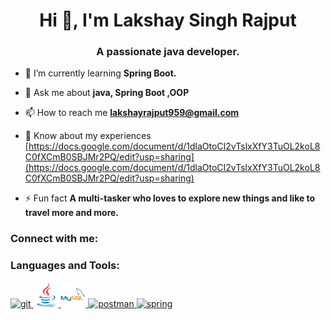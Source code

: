 <h1 align="center">Hi 👋, I'm Lakshay Singh Rajput</h1>
<h3 align="center">A passionate java developer.</h3>

- 🌱 I’m currently learning **Spring Boot.**

- 💬 Ask me about **java, Spring Boot ,OOP**

- 📫 How to reach me **lakshayrajput959@gmail.com**

- 📄 Know about my experiences [https://docs.google.com/document/d/1dlaOtoCI2vTslxXfY3TuOL2koL8C0fXCmB0SBJMr2PQ/edit?usp=sharing](https://docs.google.com/document/d/1dlaOtoCI2vTslxXfY3TuOL2koL8C0fXCmB0SBJMr2PQ/edit?usp=sharing)

- ⚡ Fun fact **A multi-tasker who loves to explore new things and like to travel more and more.**

<h3 align="left">Connect with me:</h3>
<p align="left">
</p>

<h3 align="left">Languages and Tools:</h3>
<p align="left"> <a href="https://git-scm.com/" target="_blank" rel="noreferrer"> <img src="https://www.vectorlogo.zone/logos/git-scm/git-scm-icon.svg" alt="git" width="40" height="40"/> </a> <a href="https://www.java.com" target="_blank" rel="noreferrer"> <img src="https://raw.githubusercontent.com/devicons/devicon/master/icons/java/java-original.svg" alt="java" width="40" height="40"/> </a> <a href="https://www.mysql.com/" target="_blank" rel="noreferrer"> <img src="https://raw.githubusercontent.com/devicons/devicon/master/icons/mysql/mysql-original-wordmark.svg" alt="mysql" width="40" height="40"/> </a> <a href="https://postman.com" target="_blank" rel="noreferrer"> <img src="https://www.vectorlogo.zone/logos/getpostman/getpostman-icon.svg" alt="postman" width="40" height="40"/> </a> <a href="https://spring.io/" target="_blank" rel="noreferrer"> <img src="https://www.vectorlogo.zone/logos/springio/springio-icon.svg" alt="spring" width="40" height="40"/> </a> </p>
